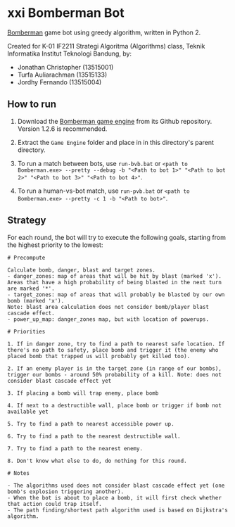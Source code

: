 # xxi Bomberman Bot

[Bomberman]("https://github.com/EntelectChallenge/2016-Bomberman") game bot using greedy algorithm, written in Python 2.

Created for K-01 IF2211 Strategi Algoritma (Algorithms) class, Teknik Informatika Institut Teknologi Bandung, by:
- Jonathan Christopher (13515001)
- Turfa Auliarachman (13515133)
- Jordhy Fernando (13515004) 

## How to run

1. Download the [Bomberman game engine]("https://github.com/EntelectChallenge/2016-Bomberman") from its Github repository. Version 1.2.6 is recommended.

2. Extract the `Game Engine` folder and place in in this directory's parent directory.

3. To run a match between bots, use `run-bvb.bat` or `<path to Bomberman.exe> --pretty --debug -b "<Path to bot 1>" "<Path to bot 2>" "<Path to bot 3>" "<Path to bot 4>"`.

4. To run a human-vs-bot match, use `run-pvb.bat` or `<path to Bomberman.exe> --pretty -c 1 -b "<Path to bot>"`.

## Strategy

For each round, the bot will try to execute the following goals, starting from the highest priority to the lowest:

```
# Precompute

Calculate bomb, danger, blast and target zones.
- danger_zones: map of areas that will be hit by blast (marked 'x').
Areas that have a high probability of being blasted in the next turn are marked '*'.
- target_zones: map of areas that will probably be blasted by our own bomb (marked 'x').
Note: blast area calculation does not consider bomb/player blast cascade effect.
- power_up_map: danger_zones map, but with location of powerups.

# Priorities

1. If in danger zone, try to find a path to nearest safe location. If there's no path to safety, place bomb and trigger it (the enemy who placed bomb that trapped us will probably get killed too).

2. If an enemy player is in the target zone (in range of our bombs), trigger our bombs - around 50% probability of a kill. Note: does not consider blast cascade effect yet

3. If placing a bomb will trap enemy, place bomb

4. If next to a destructible wall, place bomb or trigger if bomb not available yet

5. Try to find a path to nearest accessible power up.

6. Try to find a path to the nearest destructible wall.

7. Try to find a path to the nearest enemy.

8. Don't know what else to do, do nothing for this round.

# Notes

- The algorithms used does not consider blast cascade effect yet (one bomb's explosion triggering another).
- When the bot is about to place a bomb, it will first check whether that action could trap itself.
- The path finding/shortest path algorithm used is based on Dijkstra's algorithm.
```
